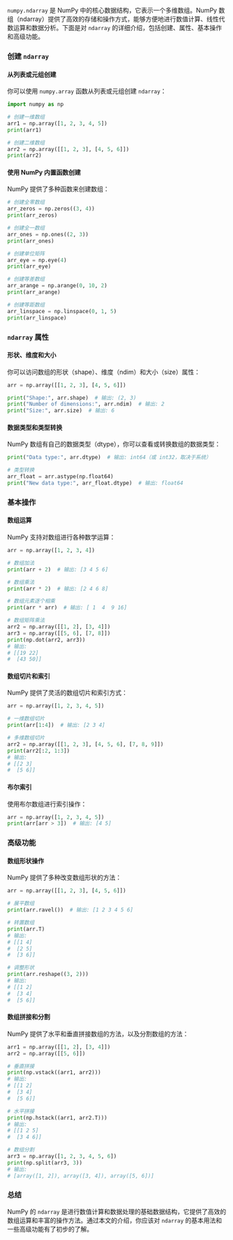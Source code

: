 `numpy.ndarray` 是 NumPy 中的核心数据结构，它表示一个多维数组。NumPy 数组（ndarray）提供了高效的存储和操作方式，能够方便地进行数值计算、线性代数运算和数据分析。下面是对 `ndarray` 的详细介绍，包括创建、属性、基本操作和高级功能。

### 创建 `ndarray`

#### 从列表或元组创建

你可以使用 `numpy.array` 函数从列表或元组创建 `ndarray`：

```python
import numpy as np

# 创建一维数组
arr1 = np.array([1, 2, 3, 4, 5])
print(arr1)

# 创建二维数组
arr2 = np.array([[1, 2, 3], [4, 5, 6]])
print(arr2)
```

#### 使用 NumPy 内置函数创建

NumPy 提供了多种函数来创建数组：

```python
# 创建全零数组
arr_zeros = np.zeros((3, 4))
print(arr_zeros)

# 创建全一数组
arr_ones = np.ones((2, 3))
print(arr_ones)

# 创建单位矩阵
arr_eye = np.eye(4)
print(arr_eye)

# 创建等差数组
arr_arange = np.arange(0, 10, 2)
print(arr_arange)

# 创建等距数组
arr_linspace = np.linspace(0, 1, 5)
print(arr_linspace)
```

### `ndarray` 属性

#### 形状、维度和大小

你可以访问数组的形状（shape）、维度（ndim）和大小（size）属性：

```python
arr = np.array([[1, 2, 3], [4, 5, 6]])

print("Shape:", arr.shape)  # 输出: (2, 3)
print("Number of dimensions:", arr.ndim)  # 输出: 2
print("Size:", arr.size)  # 输出: 6
```

#### 数据类型和类型转换

NumPy 数组有自己的数据类型（dtype），你可以查看或转换数组的数据类型：

```python
print("Data type:", arr.dtype)  # 输出: int64（或 int32，取决于系统）

# 类型转换
arr_float = arr.astype(np.float64)
print("New data type:", arr_float.dtype)  # 输出: float64
```

### 基本操作

#### 数组运算

NumPy 支持对数组进行各种数学运算：

```python
arr = np.array([1, 2, 3, 4])

# 数组加法
print(arr + 2)  # 输出: [3 4 5 6]

# 数组乘法
print(arr * 2)  # 输出: [2 4 6 8]

# 数组元素逐个相乘
print(arr * arr)  # 输出: [ 1  4  9 16]

# 数组矩阵乘法
arr2 = np.array([[1, 2], [3, 4]])
arr3 = np.array([[5, 6], [7, 8]])
print(np.dot(arr2, arr3))
# 输出:
# [[19 22]
#  [43 50]]
```

#### 数组切片和索引

NumPy 提供了灵活的数组切片和索引方式：

```python
arr = np.array([1, 2, 3, 4, 5])

# 一维数组切片
print(arr[1:4])  # 输出: [2 3 4]

# 多维数组切片
arr2 = np.array([[1, 2, 3], [4, 5, 6], [7, 8, 9]])
print(arr2[:2, 1:3])
# 输出:
# [[2 3]
#  [5 6]]
```

#### 布尔索引

使用布尔数组进行索引操作：

```python
arr = np.array([1, 2, 3, 4, 5])
print(arr[arr > 3])  # 输出: [4 5]
```

### 高级功能

#### 数组形状操作

NumPy 提供了多种改变数组形状的方法：

```python
arr = np.array([[1, 2, 3], [4, 5, 6]])

# 展平数组
print(arr.ravel())  # 输出: [1 2 3 4 5 6]

# 转置数组
print(arr.T)
# 输出:
# [[1 4]
#  [2 5]
#  [3 6]]

# 调整形状
print(arr.reshape((3, 2)))
# 输出:
# [[1 2]
#  [3 4]
#  [5 6]]
```

#### 数组拼接和分割

NumPy 提供了水平和垂直拼接数组的方法，以及分割数组的方法：

```python
arr1 = np.array([[1, 2], [3, 4]])
arr2 = np.array([[5, 6]])

# 垂直拼接
print(np.vstack((arr1, arr2)))
# 输出:
# [[1 2]
#  [3 4]
#  [5 6]]

# 水平拼接
print(np.hstack((arr1, arr2.T)))
# 输出:
# [[1 2 5]
#  [3 4 6]]

# 数组分割
arr3 = np.array([1, 2, 3, 4, 5, 6])
print(np.split(arr3, 3))
# 输出:
# [array([1, 2]), array([3, 4]), array([5, 6])]
```

### 总结

NumPy 的 `ndarray` 是进行数值计算和数据处理的基础数据结构，它提供了高效的数组运算和丰富的操作方法。通过本文的介绍，你应该对 `ndarray` 的基本用法和一些高级功能有了初步的了解。